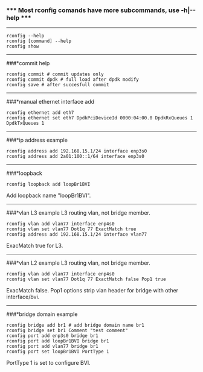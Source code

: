 ### *** Most rconfig comands have more subcommands, use -h|--help ***
***
```
rconfig --help
rconfig [command] --help
rconfig show
```
***
###*commit help
```
rconfig commit # commit updates only
rconfig commit dpdk # full load after dpdk modify
rconfig save # after succesfull commit
```
***
###*manual ethernet interface add
```
rconfig ethernet add eth7
rconfig ethernet set eth7 DpdkPciDeviceId 0000:04:00.0 DpdkRxQueues 1 DpdkTxQueues 1
```
***
###*ip address example
```
rconfig address add 192.168.15.1/24 interface enp3s0
rconfig address add 2a01:100::1/64 interface enp3s0
```
***
###*loopback
```
rconfig loopback add loopBr1BVI
```
Add loopback name "loopBr1BVI".
***
###*vlan L3 example 
L3 routing vlan, not bridge member.
```
rconfig vlan add vlan77 interface enp4s0
rconfig vlan set vlan77 Dot1q 77 ExactMatch true
rconfig address add 192.168.15.1/24 interface vlan77
```
ExacMatch true for L3.
***
###*vlan L2 example
L3 routing vlan, not bridge member.
```
rconfig vlan add vlan77 interface enp4s0
rconfig vlan set vlan77 Dot1q 77 ExactMatch false Pop1 true
```
ExacMatch false. Pop1 options strip vlan header for bridge with other interface/bvi.
***
###*bridge domain example
```
rconfig bridge add br1 # add bridge domain name br1
rconfig bridge set br1 Comment "test comment"
rconfig port add enp3s0 bridge br1
rconfig port add loopBr1BVI bridge br1
rconfig port add vlan77 bridge br1
rconfig port set loopBr1BVI PortType 1
```
PortType 1 is set to configure BVI.

